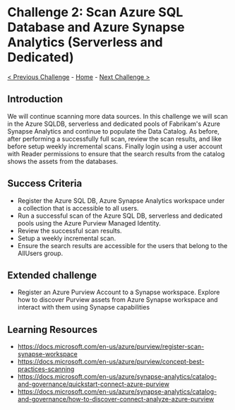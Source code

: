 # Challenge 2: Scan Azure SQL Database and Azure Synapse Analytics (Serverless and Dedicated)

[< Previous Challenge](./Challenge1.md) - [Home](../readme.md) - [Next Challenge >](./Challenge3.md)

## Introduction

We will continue scanning more data sources. In this challenge we will scan in the Azure SQLDB, serverless and dedicated pools of Fabrikam's Azure Synapse Analytics and continue to populate the Data Catalog. As before, after performing a successfully full scan, review the scan results, and like before setup weekly incremental scans. Finally login using a user account with Reader permissions to ensure that the search results from the catalog shows the assets from the databases.

## Success Criteria
- Register the Azure SQL DB, Azure Synapse Analytics workspace under a collection that is accessible to all users.
- Run a successful scan of the Azure SQL DB, serverless and dedicated pools using the Azure Purview Managed Identity.
- Review the successful scan results.
- Setup a weekly incremental scan.
- Ensure the search results are accessible for the users that belong to the AllUsers group.

## Extended challenge
- Register an Azure Purview Account to a Synapse workspace. Explore how to discover Purview assets from Azure Synapse workspace and interact with them using Synapse capabilities

## Learning Resources
- https://docs.microsoft.com/en-us/azure/purview/register-scan-synapse-workspace
- https://docs.microsoft.com/en-us/azure/purview/concept-best-practices-scanning
- https://docs.microsoft.com/en-us/azure/synapse-analytics/catalog-and-governance/quickstart-connect-azure-purview
- https://docs.microsoft.com/en-us/azure/synapse-analytics/catalog-and-governance/how-to-discover-connect-analyze-azure-purview

